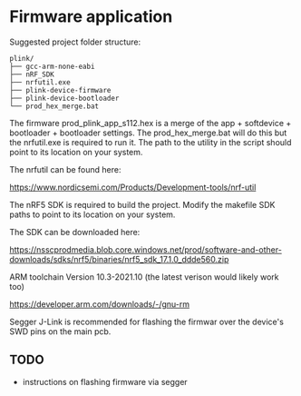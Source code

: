 # Firmware application

Suggested project folder structure:

```
plink/
├── gcc-arm-none-eabi
├── nRF_SDK
├── nrfutil.exe
├── plink-device-firmware
├── plink-device-bootloader
└── prod_hex_merge.bat
```

The firmware prod_plink_app_s112.hex is a merge of the app + softdevice + bootloader + bootloader settings. The prod_hex_merge.bat will do this but the nrfutil.exe is required to run it. The path to the utility in the script should point to its location on your system.

The nrfutil can be found here:

https://www.nordicsemi.com/Products/Development-tools/nrf-util

The nRF5 SDK is required to build the project. Modify the makefile SDK paths to point to its location on your system.

The SDK can be downloaded here: 

https://nsscprodmedia.blob.core.windows.net/prod/software-and-other-downloads/sdks/nrf5/binaries/nrf5_sdk_17.1.0_ddde560.zip

ARM toolchain Version 10.3-2021.10 (the latest verison would likely work too)

https://developer.arm.com/downloads/-/gnu-rm

Segger J-Link is recommended for flashing the firmwar over the device's SWD pins on the main pcb.


## TODO
* instructions on flashing firmware via segger
